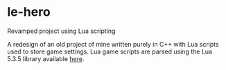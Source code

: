 # le-hero
 Revamped project using Lua scripting
 
 A redesign of an old project of mine written purely in C++ with Lua scripts used to store game settings.
 Lua game scripts are parsed using the Lua 5.3.5 library available [here](https://www.lua.org/download.html).

